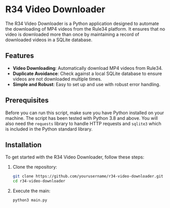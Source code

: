 # R34 Video Downloader

The R34 Video Downloader is a Python application designed to automate the downloading of MP4 videos from the Rule34 platform. It ensures that no video is downloaded more than once by maintaining a record of downloaded videos in a SQLite database.

## Features

- **Video Downloading**: Automatically download MP4 videos from Rule34.
- **Duplicate Avoidance**: Check against a local SQLite database to ensure videos are not downloaded multiple times.
- **Simple and Robust**: Easy to set up and use with robust error handling.

## Prerequisites

Before you can run this script, make sure you have Python installed on your machine. The script has been tested with Python 3.8 and above. You will also need the `requests` library to handle HTTP requests and `sqlite3` which is included in the Python standard library.

## Installation

To get started with the R34 Video Downloader, follow these steps:

1. Clone the repository:
   ```bash
   git clone https://github.com/yourusername/r34-video-downloader.git
   cd r34-video-downloader
2. Execute the main:
   ```
   python3 main.py
